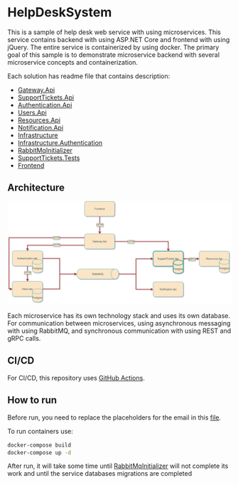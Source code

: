 ﻿# HelpDeskSystem

This is a sample of help desk web service with using microservices.
This service contains backend with using ASP.NET Core and frontend with using jQuery.
The entire service is containerized by using docker.
The primary goal of this sample is to demonstrate microservice backend with several microservice
concepts and containerization.

Each solution has readme file that contains description:

* [Gateway.Api](Gateway.Api/README.md)
* [SupportTickets.Api](SupportTickets.Api/README.md)
* [Authentication.Api](Authentication.Api/README.md)
* [Users.Api](Users.Api/README.md)
* [Resources.Api](Resources.Api/README.md)
* [Notification.Api](Notification.Api/README.md)
* [Infrastructure](Infrastructure/README.md)
* [Infrastructure.Authentication](Infrastructure.Authentication/README.md)
* [RabbitMqInitializer](RabbitMqInitializer/README.md)
* [SupportTickets.Tests](SupportTickets.Tests/README.md)
* [Frontend](Frontend/README.md)

## Architecture

![](images/backend.drawio.png)

Each microservice has its own technology stack and uses its own database.
For communication between microservices, using asynchronous messaging with using RabbitMQ, and
synchronous communication with using REST and gRPC calls.

## CI/CD

For CI/CD, this repository uses [GitHub Actions](https://resources.github.com/ci-cd/).

## How to run

Before run, you need to replace the placeholders for the email in this [file](Notification.Api/appsettings.json).

To run containers use:

```bash
docker-compose build
docker-compose up -d
```

After run, it will take some time until [RabbitMqInitializer](RabbitMqInitializer/README.md) will not complete its
work and until the service databases migrations are completed
